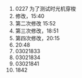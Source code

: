 1. 0227 为了测试时光机穿梭
2. 修改，15:40
3. 第二次修改 15:52
4. 第三次修改，18:51
5. 第四次修改，20:15
6. 20:48
7. 03021833
8. 03021834
9. 03021841
10. 1842